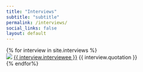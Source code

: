 ```yaml
---
title: "Interviews"
subtitle: "subtitle"
permalink: /interviews/
social_links: false
layout: default
---
```


<section class="content" id="interview_list">
	<div class="interview_list_container">
		{% for interview in site.interviews %}
				<div class="interview_list_result_container col-xs-12">
					<span>
						<a href="{{ interview.url | relative_url }}"><img src="{{ interview.matrix_photo | relative_url }}" class="img-fluid" /></a>
					</span>
					<span class="name">
						<a href="{{ interview.url | relative_url }}">{{ interview.interviewee }}</a>
					</span>
			    	<span class="quotation">
				    	<i class="fa fa-quote-left"></i>
					    {{ interview.quotation }}
						<i class="fa fa-quote-right"></i>
				    </span>
				</div>
		{% endfor%}
	</div>
</section>